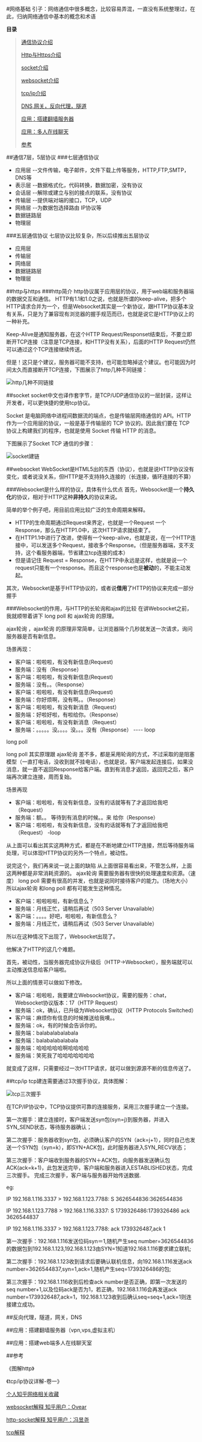 #网络基础
引子：网络通信中很多概念，比较容易弄混，一直没有系统整理过，在此，归纳网络通信中基本的概念和术语

**目录**
> [通信协议介绍](#protocal)
>
> [Http与Https介绍](#http-https)
> 
> [socket介绍](#socket)
> 
> [websocket介绍](#websocket)
> 
> [tcp/ip介绍](#tcp-ip)
> 
> [DNS,网关，反向代理，隧道](#dns)
> 
> [应用：搭建翻墙服务器](#vpn)
> 
> [应用：多人在线聊天](#chat)
> 
> [参考](#info)

##<a name="protocal"></a>通信7层，5层协议
###七层通信协议
* 应用层 --文件传输，电子邮件，文件下载上传等服务，HTTP,FTP,SMTP，DNS等
* 表示层 --数据格式化，代码转换，数据加密，没有协议
* 会话层 --解除或建立与别的接点的联系，没有协议
* 传输层 --提供端对端的接口，TCP，UDP
* 网络层 --为数据包选择路由 IP协议等
* 数据链路层
* 物理层

###五层通信协议
七层协议比较复杂，所以后续推出五层协议

* 应用层
* 传输层
* 网络层
* 数据链路层
* 物理层


##<a name="http-https"></a>http与https
###http简介
http协议属于应用层的协议，用于web端和服务器端的数据交互和通信。
HTTP有1.1和1.0之说，也就是所谓的keep-alive，把多个HTTP请求合并为一个，但是Websocket其实是一个新协议，跟HTTP协议基本没有关系，只是为了兼容现有浏览器的握手规范而已，也就是说它是HTTP协议上的一种补充。

Keep-Alive是通知服务器，在这个HTTP Request/Responset结束后，不要立即断开TCP连接（注意是TCP连接，和HTTP没有关系），后面的HTTP Request仍然可以通过这个TCP连接继续传送。

但是！这只是个建议，服务器可能不支持，也可能忽略掉这个建议。也可能因为时间太久而直接断开TCP连接，下图展示了http几种不同链接：

![http几种不同链接](http://ok2nitkry.bkt.clouddn.com/http%E5%87%A0%E7%A7%8D%E4%B8%8D%E5%90%8C%E9%93%BE%E6%8E%A5.png)


##<a name="socket"></a>socket
socket中文也译作套字节，是TCP/UDP通信协议的一层封装，这样让开发者，可以更快捷的使用tcp协议。

Socket 是电脑网络中进程间数据流的端点，也是传输层网络通信的 API。HTTP 作为一个应用层的协议，一般是基于传输层的 TCP 协议的。因此我们要在 TCP 协议上构建我们的程序，也就是使用 Socket 传输 HTTP 的消息。

下图展示了Socket TCP 通信的步骤：

![socket建链](http://ok2nitkry.bkt.clouddn.com/socket%E5%BB%BA%E9%93%BE.png)

##<a name="websocket"></a>websocket
WebSocket是HTML5出的东西（协议），也就是说HTTP协议没有变化，或者说没关系，但HTTP是不支持持久连接的（长连接，循环连接的不算）

###Websocket是什么样的协议，具体有什么优点
首先，Websocket是一个**持久化**的协议，相对于HTTP这种**非持久**的协议来说。

简单的举个例子吧，用目前应用比较广泛的生命周期来解释。

* HTTP的生命周期通过Request来界定，也就是一个Request 一个Response，那么在HTTP1.0中，这次HTTP请求就结束了。
* 在HTTP1.1中进行了改进，使得有一个keep-alive，也就是说，在一个HTTP连接中，可以发送多个Request，接收多个Response。（但是服务器端，支不支持，这个看服务器端，节省建立tcp连接的成本）
* 但是请记住 Request = Response，在HTTP中永远是这样，也就是说一个request只能有一个response。而且这个response也是**被动**的，不能主动发起。

其次，Websocket是基于HTTP协议的，或者说**借用**了HTTP的协议来完成一部分握手


###Websocket的作用，与HTTP的长轮询和ajax的比较
在讲Websocket之前，我就顺带着讲下 long poll 和 ajax轮询 的原理。

ajax轮询 ，ajax轮询 的原理非常简单，让浏览器隔个几秒就发送一次请求，询问服务器是否有新信息。

场景再现：

* 客户端：啦啦啦，有没有新信息(Request)
* 服务端：没有（Response）
* 客户端：啦啦啦，有没有新信息(Request)
* 服务端：没有。。（Response）
* 客户端：啦啦啦，有没有新信息(Request)
* 服务端：你好烦啊，没有啊。。（Response）
* 客户端：啦啦啦，有没有新消息（Request）
* 服务端：好啦好啦，有啦给你。（Response）
* 客户端：啦啦啦，有没有新消息（Request）
* 服务端：。。。。。没。。。。没。。。没有（Response） ---- loop

long poll 

long poll 其实原理跟 ajax轮询 差不多，都是采用轮询的方式，不过采取的是阻塞模型（一直打电话，没收到就不挂电话），也就是说，客户端发起连接后，如果没消息，就一直不返回Response给客户端。直到有消息才返回，返回完之后，客户端再次建立连接，周而复始。

场景再现

* 客户端：啦啦啦，有没有新信息，没有的话就等有了才返回给我吧（Request）
* 服务端：额。。 等待到有消息的时候。。来 给你（Response）
* 客户端：啦啦啦，有没有新信息，没有的话就等有了才返回给我吧（Request） -loop

从上面可以看出其实这两种方式，都是在不断地建立HTTP连接，然后等待服务端处理，可以体现HTTP协议的另外一个特点，被动性。

说完这个，我们再来说一说上面的缺陷
从上面很容易看出来，不管怎么样，上面这两种都是非常消耗资源的。
ajax轮询 需要服务器有很快的处理速度和资源。（速度）
long poll 需要有很高的并发，也就是说同时接待客户的能力。（场地大小）
所以ajax轮询 和long poll 都有可能发生这种情况。

* 客户端：啦啦啦啦，有新信息么？
* 服务端：月线正忙，请稍后再试（503 Server Unavailable）
* 客户端：。。。。好吧，啦啦啦，有新信息么？
* 服务端：月线正忙，请稍后再试（503 Server Unavailable）

所以在这种情况下出现了，Websocket出现了。

他解决了HTTP的这几个难题。

首先，被动性，当服务器完成协议升级后（HTTP->Websocket），服务端就可以主动推送信息给客户端啦。

所以上面的情景可以做如下修改。

* 客户端：啦啦啦，我要建立Websocket协议，需要的服务：chat，Websocket协议版本：17（HTTP Request）
* 服务端：ok，确认，已升级为Websocket协议（HTTP Protocols Switched）
* 客户端：麻烦你有信息的时候推送给我噢。。
* 服务端：ok，有的时候会告诉你的。
* 服务端：balabalabalabala
* 服务端：balabalabalabala
* 服务端：哈哈哈哈哈啊哈哈哈哈
* 服务端：笑死我了哈哈哈哈哈哈哈

就变成了这样，只需要经过一次HTTP请求，就可以做到源源不断的信息传送了。


##<a name="tcp-ip"></a>tcp/ip
tcp建连需要通过3次握手协议，具体图解：

![tcp三次握手](http://ok2nitkry.bkt.clouddn.com/tcp%E4%B8%89%E6%AC%A1%E6%8F%A1%E6%89%8B.jpg)

在TCP/IP协议中，TCP协议提供可靠的连接服务，采用三次握手建立一个连接。 

第一次握手：建立连接时，客户端发送syn包(syn=j)到服务器，并进入SYN_SEND状态，等待服务器确认； 

第二次握手：服务器收到syn包，必须确认客户的SYN（ack=j+1），同时自己也发送一个SYN包（syn=k），即SYN+ACK包，此时服务器进入SYN_RECV状态； 

第三次握手：客户端收到服务器的SYN＋ACK包，向服务器发送确认包ACK(ack=k+1)，此包发送完毕，客户端和服务器进入ESTABLISHED状态，完成三次握手。 完成三次握手，客户端与服务器开始传送数据.

eg:

IP 192.168.1.116.3337 > 192.168.1.123.7788: S 3626544836:3626544836

IP 192.168.1.123.7788 > 192.168.1.116.3337: S 1739326486:1739326486 ack 3626544837

IP 192.168.1.116.3337 > 192.168.1.123.7788: ack 1739326487,ack 1

第一次握手：192.168.1.116发送位码syn＝1,随机产生seq number=3626544836的数据包到192.168.1.123,192.168.1.123由SYN=1知道192.168.1.116要求建立联机;

第二次握手：192.168.1.123收到请求后要确认联机信息，向192.168.1.116发送ack number=3626544837,syn=1,ack=1,随机产生seq=1739326486的包;

第三次握手：192.168.1.116收到后检查ack number是否正确，即第一次发送的seq number+1,以及位码ack是否为1，若正确，192.168.1.116会再发送ack number=1739326487,ack=1，192.168.1.123收到后确认seq=seq+1,ack=1则连接建立成功。

##<a name="dns"></a>反向代理，隧道，网关，DNS


##<a name="vpn"></a>应用：搭建翻墙服务器（vpn,vps,虚拟主机）


##<a name="chat"></a>应用：搭建web端多人在线聊天室


##<a name="info"></a>参考

《图解http》

《tcp/ip协议详解-卷一》

[个人知乎网络相关收藏](https://www.zhihu.com/collection/136973687)

[websocket解释 知乎用户：Ovear](https://www.zhihu.com/question/20215561)

[http-socket解释 知乎用户：冯昱尧](https://www.zhihu.com/collection/136973687)

[tcp解释](http://www.cnblogs.com/rosesmall/archive/2012/04/09/2439726.html)
